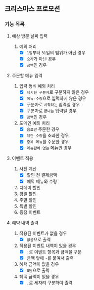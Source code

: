 ## 크리스마스 프로모션

### 기능 목록

1. 예상 방문 날짜 입력
    1. 예외 처리
        - [x] `1일`부터 `31`일의 범위가 아닌 경우
        - [x] `숫자`가 아닌 경우
        - [x] `공백`인 경우
2. 주문할 메뉴 입력
    1. 입력 형식 예외 처리
        - [x] `제시한 구분자`로 구분하지 않은 경우
        - [x] `메뉴-수량`으로 입력하지 않은 경우
        - [x] 구분자로 `시작하는` 입력일 경우
        - [x] 구분자로 `끝나는` 입력일 경우
        - [x] `공백`인 경우

    2. 도메인 예외 처리
        - [x] `음료만` 주문한 경우
        - [x] `제한 수량`을 초과한 경우
        - [x] `중복 메뉴`를 주문한 경우
        - [x] `메뉴판에 없는` 메뉴인 경우
3. 이벤트 적용
    1. 사전 계산
        - [x] 할인 전 결제금액
        - [x] 예약 메뉴와 수량
    2. 디데이 할인
    3. 평일 할인
    4. 주말 할인
    5. 특별 할인
    6. 증정 이벤트

4. 예약 내역 출력
    1. 적용된 이벤트가 없을 경우
        - [x] `없음`으로 출력
    2. 적용된 이벤트 내역이 있을 경우
        - [x] `:`로 이벤트 항목과 금액을 구분
        - [x] 금액 앞에 `-`를 붙여서 출력
    3. 혜택 금액이 없을 경우
        - [x] `0원`으로 출력
    4. 혜택 금액이 있을 경우
        - [x] `,`로 세자리 구분하여 출력
